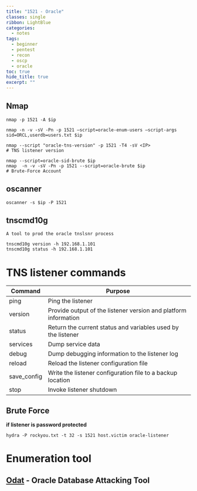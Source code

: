 ```yaml
---
title: "1521 - Oracle"
classes: single
ribbon: LightBlue
categories:
  - notes
tags:
  - beginner
  - pentest
  - recon
  - oscp
  - oracle
toc: true
hide_title: true
excerpt: ""
---
```


## Nmap

```
nmap -p 1521 -A $ip

nmap -n -v -sV -Pn -p 1521 –script=oracle-enum-users –script-args sid=ORCL,userdb=users.txt $ip

nmap --script "oracle-tns-version" -p 1521 -T4 -sV <IP>
# TNS listener version

nmap --script=oracle-sid-brute $ip
nmap  -n -v -sV -Pn -p 1521 --script=oracle-brute $ip
# Brute-Force Account
```

## oscanner

```
oscanner -s $ip -P 1521
```

## tnscmd10g
`A tool to prod the oracle tnslsnr process`

```
tnscmd10g version -h 192.168.1.101
tnscmd10g status -h 192.168.1.101
```

# TNS listener commands
| Command     | Purpose                                                                 |
|-------------|-------------------------------------------------------------------------|
| ping        | Ping the listener                                                       |
| version     | Provide output of the listener version and platform information       |
| status      | Return the current status and variables used by the listener           |
| services    | Dump service data                                                       |
| debug       | Dump debugging information to the listener log                           |
| reload      | Reload the listener configuration file                                  |
| save_config | Write the listener configuration file to a backup location             |
| stop        | Invoke listener shutdown                                                |
## Brute Force
**if listener is password protected**

```
hydra -P rockyou.txt -t 32 -s 1521 host.victim oracle-listener
```

# Enumeration tool

## [Odat](https://github.com/quentinhardy/odat) - Oracle Database Attacking Tool
